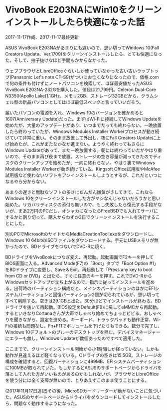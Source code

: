 # VivoBook E203NAにWin10をクリーンインストールしたら快適になった話

2017-11-17作成、2017-11-17最終更新

ASUS VivoBook E203NAがあまりにも遅いので、思い切ってWindows 10(Fall Creators Update、Ver.1709)をクリーンインストールしたら、とても快適になった。そして、拍子抜けなほど手間もかからなかった。

ウェブブラウザとLibreOfficeぐらいしか使っていなかった古い古いラップトップ(Panasonic Let's note CF-S9)がついにお亡くなりになったので、価格.comで何の条件も付けずにノートパソコンを検索して、ほぼ最安値だったASUS VivoBook E203NA-232Gを購入した。値段は21,799円。Celeron Dual-Core N3350(Apollo Lake)1.1GHz、メモリ2GB、ストレージ32GBだから、クラムシェル型の新品パソコンとしてはほぼ最低スペックと言っていいだろう。

届いたパソコンの電源を入れ、Windows 10のバージョンを確かめると1607(Anniversary Update)だった。まずはWi-Fiに接続してWindows Updateを始めたが、大量のアップデートがあり、いつまでたっても終わらない。一晩放置したら終わっていたが、Windows Modules Installer Workerプロセスが動き続けていて非常に重い。そのまま放置して外出し、夜にFall Creators Updateに上げ始めたが、これがまたなかなか進まない。ようやく終わってもさらにWindows Updateがあって、また一晩放置する。朝には終わっていたがやはり重いので、そのまま再び夜まで放置。ストレージの空き容量が減ってきたのでディスクのクリーンアップを始めたが、一向に終わらない。やはり裏でWindows Modules Installer Workerが動き続けている。Kingsoft Office試用版やMcAfee試用版など使わないソフトをアンインストールしようとするが、これだといつになるやら分からない。

あまりの遅さと無駄なソフトの多さにだんだん嫌気がさしてきて、これならWindows 10をクリーンインストールした方がマシなんじゃないだろうかと思い始めた。リカバリディスクの添付も無いので、もし失敗したら復元する手段がないが、まあ2万円のPCだし、オシャカになったらFreeBSDでも入れてサーバにするかと割り切って、購入からわずか2日でクリーンインストールを決行することにした。

別のPCでMicrosoftのサイトからMediaCreationTool.exeをダウンロードし、Windows 10 64bitのISOファイルをダウンロードする。手元にUSBメモリが無かったので、BDドライブをつないでDVD-Rに焼く。

BDドライブをVivoBookにつなぎ変え、再起動。起動画面でF2キーを押してBIOS画面に入る。Advanced Mode(F7)の「Boot」タブで「Boot Option #1」をBDドライブに変更し、Save & Exit。再起動して「Press any key to boot from CD or DVD」と出たら、すぐに任意のキーを押す。これでDVD-RからWindowsセットアップが立ち上がるので、指示に従ってインストールを進める。出荷時のパーティション構成だと、メインのパーティションのほかにEFIシステムパーティションと回復パーティション2個が切られているが、思い切ってすべて削除する。空きは29.1GBと出た。30分ほどでインストールが終わる。BDドライブを抜いて再起動。BIOS設定をDefault(F9)に戻してeMMCから再起動。するといきなりCortanaさんが大声でしゃべり始めてちょっとビビる。おしゃべりを聞きながら、設定を進める。キーボード、トラックパッドも動作正常、Wi-Fiの接続も問題なし。Fn+F11でボリュームを下げたりもできる。数分で完了し、Windows 10デフォルトのブルーのデスクトップを拝む。デバイスマネージャーにエラーも無し。Windows Updateが数個あったのですべて適用した。

ここまでで、クリーンインストール開始から小1時間しか経っていない。しかも動作が見違えるほど軽くなっている。Cドライブの空きは15.5GB。ストレージの構成を確認すると、回復パーティションに499MB、EFIシステムパーティションに100MBが取られていた。もしかするとASUSのサポートページからドライバを落として入れた方がいいものがあるのかもしれないが、ブラウザとLibreOfficeを使う分には全く支障が無いので、とりあえずこのまま使うことにする。

(2017年11月17日追記)その後、MicroSDカードリーダーが動かないことに気づいた。ASUSのサポートページからドライバをダウンロードしてインストールしたら、問題なく動作するようになった。
